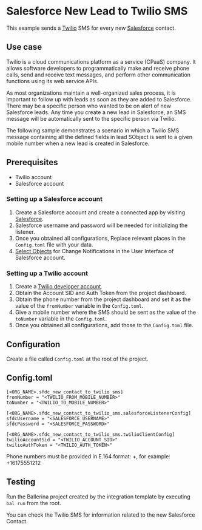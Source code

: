 # Salesforce New Lead to Twilio SMS

This example sends a [Twilio](https://www.twilio.com/) SMS for every new [Salesforce](https://www.salesforce.com/) contact.

## Use case
Twilio is a cloud communications platform as a service (CPaaS) company. It allows software developers to programmatically make and receive phone calls, send and receive text messages, and perform other communication functions using its web service APIs. 

As most organizations maintain a well-organized sales process, it is important to follow up with leads as soon as they are added to Salesforce. There may be a specific person who wanted to be on alert of new Salesforce leads. Any time you create a new lead in Salesforce, an SMS message will be automatically sent to the specific person via Twilio. 

The following sample demonstrates a scenario in which a Twilio SMS message containing all the defined fields in lead SObject is sent to a given mobile number when a new lead is created in Salesforce.

## Prerequisites
* Twilio account
* Salesforce account

### Setting up a Salesforce account
1. Create a Salesforce account and create a connected app by visiting [Salesforce](https://www.salesforce.com).
2. Salesforce username and password will be needed for initializing the listener.
3. Once you obtained all configurations, Replace relevant places in the `Config.toml` file with your data.
4. [Select Objects](https://developer.salesforce.com/docs/atlas.en-us.change_data_capture.meta/change_data_capture/cdc_select_objects.htm) for Change Notifications in the User Interface of Salesforce account.

### Setting up a Twilio account
1. Create a [Twilio developer account](https://www.twilio.com/).
2. Obtain the Account SID and Auth Token from the project dashboard.
3. Obtain the phone number from the project dashboard and set it as the value of the `fromNumber` variable in the `Config.toml`.
4. Give a mobile number where the SMS should be sent as the value of the `toNumber` variable in the `Config.toml`.
5. Once you obtained all configurations, add those to the `Config.toml` file.

## Configuration
Create a file called `Config.toml` at the root of the project.

## Config.toml
```
[<ORG_NAME>.sfdc_new_contact_to_twilio_sms]
fromNumber = "<TWILIO_FROM_MOBILE_NUMBER>"  
toNumber = "<TWILIO_TO_MOBILE_NUMBER>"  

[<ORG_NAME>.sfdc_new_contact_to_twilio_sms.salesforceListenerConfig]
sfdcUsername = "<SALESFORCE_USERNAME>"  
sfdcPassword = "<SALESFORCE_PASSWORD>" 

[<ORG_NAME>.sfdc_new_contact_to_twilio_sms.twilioClientConfig]
twilioAccountSid = "<TWILIO_ACCOUNT_SID>"  
twilioAuthToken = "<TWILIO_AUTH_TOKEN>"

```
Phone numbers must be provided in E.164 format: +<country code><number>, for example: +16175551212

## Testing
Run the Ballerina project created by the integration template by executing `bal run` from the root.

You can check the Twilio SMS for information related to the new Salesforce Contact.
